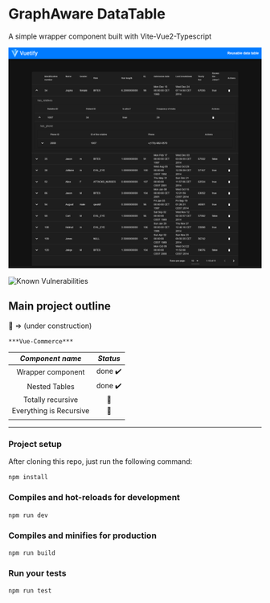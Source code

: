 # GraphAware DataTable

A simple wrapper component built with Vite-Vue2-Typescript

![alt text](sample-img.png "site screenshot")

![Known Vulnerabilities](https://snyk.io/test/github/sniperadmin/graphaware-datatable/badge.svg)

## Main project outline

:construction: => (under construction)

    ***Vue-Commerce***

|           *Component name*    |          *Status*          |
|   :-------------------:       |    :------------------:    |
| Wrapper component             |           done ✔️          |
| Nested Tables                 |           done ✔️          |
| Totally recursive             |        :construction:   |
| Everything is Recursive       |        :construction:   |
|                               |                            |
---

### Project setup
After cloning this repo, just run the following command:
```
npm install
```

### Compiles and hot-reloads for development
```
npm run dev
```

### Compiles and minifies for production
```
npm run build
```

### Run your tests
```
npm run test
```

